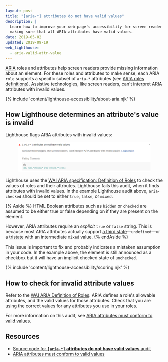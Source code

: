 ```yaml
---
layout: post
title: "[aria-*] attributes do not have valid values"
description: |
  Learn how to improve your web page's accessibility for screen reader users by
  making sure that all ARIA attributes have valid values.
date: 2019-05-02
updated: 2019-09-19
web_lighthouse:
  - aria-valid-attr-value
---
```


[ARIA](https://www.w3.org/TR/wai-aria-1.1/#role_definitions)
roles and attributes help screen readers
provide missing information about an element.
For these roles and attributes to make sense,
each ARIA `role` supports a specific subset of `aria-*` attributes
(see [ARIA roles definitions](https://www.w3.org/TR/wai-aria-1.1/#role_definitions)).
Assistive technologies, like screen readers,
can't interpret ARIA attributes with invalid values.

{% include 'content/lighthouse-accessibility/about-aria.njk' %}

## How Lighthouse determines an attribute's value is invalid

Lighthouse flags ARIA attributes with invalid values:

<figure class="w-figure">
  <img class="w-screenshot" src="aria-valid-attr-value.png" alt="Lighthouse audit showing aria-checked without the value 'true'">
</figure>

Lighthouse uses the
[WAI ARIA specification: Definition of Roles](https://www.w3.org/TR/wai-aria-1.1/#role_definitions)
to check the values of roles and their attrbutes.
Lighthouse fails this audit,
when it finds attributes with invalid values.
In the example Lighthouse audit above,
`aria-checked` should be set to either `true`, `false`, or `mixed`.

{% Aside %}
HTML Boolean attributes such as `hidden` or `checked` are assumed to be either
true or false depending on if they are present on the element.

However, ARIA attributes require an _explicit_ `true` or `false` string.
This is because most ARIA attributes actually support [a third state](https://www.w3.org/TR/wai-aria-1.1/#valuetype_true-false-undefined)—`undefined`—or a [tristate](https://www.w3.org/TR/wai-aria-1.1/#valuetype_tristate)
with an intermediate `mixed` value.
{% endAside %}

This issue is important to fix and
probably indicates a mistaken assumption in your code. In the example above, the
element is still announced as a checkbox but it will have an implicit
checked state of `unchecked`.

{% include 'content/lighthouse-accessibility/scoring.njk' %}

## How to check for invalid attribute values

Refer to the [WAI ARIA Definition of Roles](https://www.w3.org/TR/wai-aria-1.1/#role_definitions).
ARIA defines a role's allowable attributes, and the valid values for those attributes.
Check that you are using the correct values for any attributes you use in your roles.

For more information on this audit,
see [ARIA attributes must conform to valid values](https://dequeuniversity.com/rules/axe/3.3/aria-valid-attr-value).

## Resources

- [Source code for **`[aria-*]` attributes do not have valid values** audit](https://github.com/GoogleChrome/lighthouse/blob/master/lighthouse-core/audits/accessibility/aria-valid-attr-value.js)
- [ARIA attributes must conform to valid values](https://dequeuniversity.com/rules/axe/3.3/aria-valid-attr-value)
